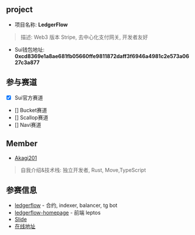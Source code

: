 ## project

- 项目名称: **LedgerFlow**
> 描述: Web3 版本 Stripe, 去中心化支付网关, 开发者友好
- Sui钱包地址: **0xcd8369e1a8ae681fb05660ffe9811872daff3f6946a4981c2e573a0627c3a877**

## 参与赛道

- [x] Sui官方赛道
- [] Bucket赛道
- [] Scallop赛道
- [] Navi赛道

## Member

- [Akagi201](https://github.com/Akagi201)
> 自我介绍&技术栈: 独立开发者, Rust, Move,TypeScript

## 参赛信息

- [ledgerflow](https://github.com/longcipher/ledgerflow) - 合约, indexer, balancer, tg bot
- [ledgerflow-homepage](https://github.com/longcipher/ledgerflow-homepage) - 前端 leptos
- [Slide](https://gamma.app/docs/LedgerFlow-w2wri37mbedtvdo)
- [在线地址](https://ledgerflow.longcipher.com)
